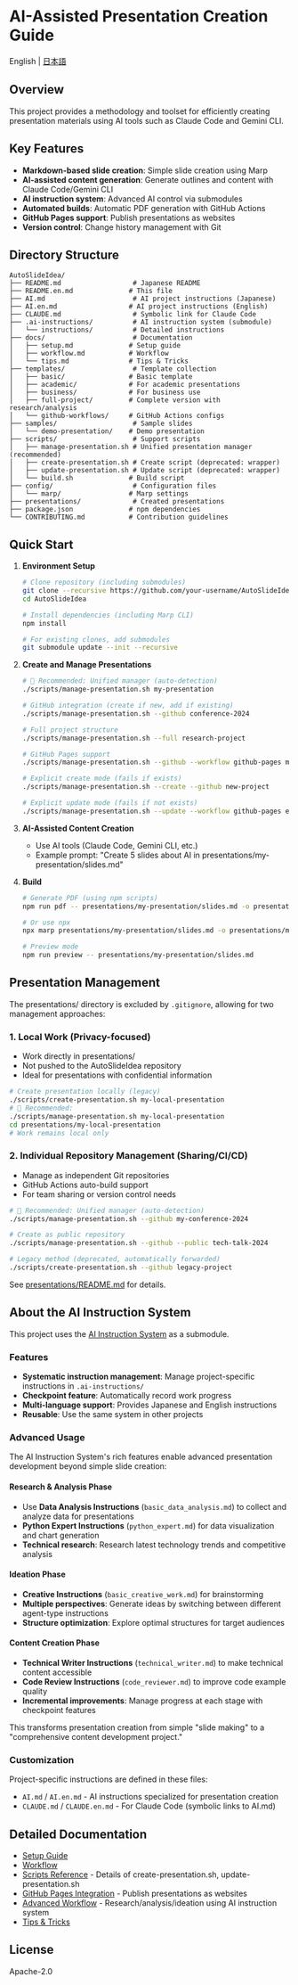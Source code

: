 # AI-Assisted Presentation Creation Guide

English | [日本語](README.md)

## Overview

This project provides a methodology and toolset for efficiently creating presentation materials using AI tools such as Claude Code and Gemini CLI.

## Key Features

- **Markdown-based slide creation**: Simple slide creation using Marp
- **AI-assisted content generation**: Generate outlines and content with Claude Code/Gemini CLI
- **AI instruction system**: Advanced AI control via submodules
- **Automated builds**: Automatic PDF generation with GitHub Actions
- **GitHub Pages support**: Publish presentations as websites
- **Version control**: Change history management with Git

## Directory Structure

```
AutoSlideIdea/
├── README.md                  # Japanese README
├── README.en.md              # This file
├── AI.md                      # AI project instructions (Japanese)
├── AI.en.md                  # AI project instructions (English)
├── CLAUDE.md                  # Symbolic link for Claude Code
├── .ai-instructions/          # AI instruction system (submodule)
│   └── instructions/          # Detailed instructions
├── docs/                      # Documentation
│   ├── setup.md              # Setup guide
│   ├── workflow.md           # Workflow
│   └── tips.md               # Tips & Tricks
├── templates/                 # Template collection
│   ├── basic/                # Basic template
│   ├── academic/             # For academic presentations
│   ├── business/             # For business use
│   ├── full-project/         # Complete version with research/analysis
│   └── github-workflows/     # GitHub Actions configs
├── samples/                   # Sample slides
│   └── demo-presentation/    # Demo presentation
├── scripts/                   # Support scripts
│   ├── manage-presentation.sh # Unified presentation manager (recommended)
│   ├── create-presentation.sh # Create script (deprecated: wrapper)
│   ├── update-presentation.sh # Update script (deprecated: wrapper)
│   └── build.sh              # Build script
├── config/                    # Configuration files
│   └── marp/                 # Marp settings
├── presentations/             # Created presentations
├── package.json              # npm dependencies
└── CONTRIBUTING.md           # Contribution guidelines
```

## Quick Start

1. **Environment Setup**
   ```bash
   # Clone repository (including submodules)
   git clone --recursive https://github.com/your-username/AutoSlideIdea.git
   cd AutoSlideIdea
   
   # Install dependencies (including Marp CLI)
   npm install
   
   # For existing clones, add submodules
   git submodule update --init --recursive
   ```

2. **Create and Manage Presentations**
   ```bash
   # 🎯 Recommended: Unified manager (auto-detection)
   ./scripts/manage-presentation.sh my-presentation
   
   # GitHub integration (create if new, add if existing)
   ./scripts/manage-presentation.sh --github conference-2024
   
   # Full project structure
   ./scripts/manage-presentation.sh --full research-project
   
   # GitHub Pages support
   ./scripts/manage-presentation.sh --github --workflow github-pages my-web-presentation
   
   # Explicit create mode (fails if exists)
   ./scripts/manage-presentation.sh --create --github new-project
   
   # Explicit update mode (fails if not exists)
   ./scripts/manage-presentation.sh --update --workflow github-pages existing-project
   ```

3. **AI-Assisted Content Creation**
   - Use AI tools (Claude Code, Gemini CLI, etc.)
   - Example prompt: "Create 5 slides about AI in presentations/my-presentation/slides.md"

4. **Build**
   ```bash
   # Generate PDF (using npm scripts)
   npm run pdf -- presentations/my-presentation/slides.md -o presentations/my-presentation/output.pdf
   
   # Or use npx
   npx marp presentations/my-presentation/slides.md -o presentations/my-presentation/output.pdf
   
   # Preview mode
   npm run preview -- presentations/my-presentation/slides.md
   ```

## Presentation Management

The presentations/ directory is excluded by `.gitignore`, allowing for two management approaches:

### 1. Local Work (Privacy-focused)
- Work directly in presentations/
- Not pushed to the AutoSlideIdea repository
- Ideal for presentations with confidential information

```bash
# Create presentation locally (legacy)
./scripts/create-presentation.sh my-local-presentation
# 🎯 Recommended:
./scripts/manage-presentation.sh my-local-presentation
cd presentations/my-local-presentation
# Work remains local only
```

### 2. Individual Repository Management (Sharing/CI/CD)
- Manage as independent Git repositories
- GitHub Actions auto-build support
- For team sharing or version control needs

```bash
# 🎯 Recommended: Unified manager (auto-detection)
./scripts/manage-presentation.sh --github my-conference-2024

# Create as public repository
./scripts/manage-presentation.sh --github --public tech-talk-2024

# Legacy method (deprecated, automatically forwarded)
./scripts/create-presentation.sh --github legacy-project
```

See [presentations/README.md](presentations/README.md) for details.

## About the AI Instruction System

This project uses the [AI Instruction System](https://github.com/dobachi/AI_Instruction_Sheet) as a submodule.

### Features

- **Systematic instruction management**: Manage project-specific instructions in `.ai-instructions/`
- **Checkpoint feature**: Automatically record work progress
- **Multi-language support**: Provides Japanese and English instructions
- **Reusable**: Use the same system in other projects

### Advanced Usage

The AI Instruction System's rich features enable advanced presentation development beyond simple slide creation:

#### Research & Analysis Phase
- Use **Data Analysis Instructions** (`basic_data_analysis.md`) to collect and analyze data for presentations
- **Python Expert Instructions** (`python_expert.md`) for data visualization and chart generation
- **Technical research**: Research latest technology trends and competitive analysis

#### Ideation Phase
- **Creative Instructions** (`basic_creative_work.md`) for brainstorming
- **Multiple perspectives**: Generate ideas by switching between different agent-type instructions
- **Structure optimization**: Explore optimal structures for target audiences

#### Content Creation Phase
- **Technical Writer Instructions** (`technical_writer.md`) to make technical content accessible
- **Code Review Instructions** (`code_reviewer.md`) to improve code example quality
- **Incremental improvements**: Manage progress at each stage with checkpoint features

This transforms presentation creation from simple "slide making" to a "comprehensive content development project."

### Customization

Project-specific instructions are defined in these files:

- `AI.md` / `AI.en.md` - AI instructions specialized for presentation creation
- `CLAUDE.md` / `CLAUDE.en.md` - For Claude Code (symbolic links to AI.md)

## Detailed Documentation

- [Setup Guide](docs/setup.en.md)
- [Workflow](docs/workflow.en.md)
- [Scripts Reference](docs/scripts-reference.en.md) - Details of create-presentation.sh, update-presentation.sh
- [GitHub Pages Integration](docs/github-pages.en.md) - Publish presentations as websites
- [Advanced Workflow](docs/advanced-workflow.en.md) - Research/analysis/ideation using AI instruction system
- [Tips & Tricks](docs/tips.en.md)

## License

Apache-2.0